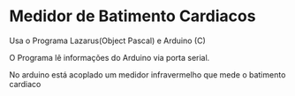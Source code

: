 # Medidor de Batimento Cardiacos
<p> Usa o Programa Lazarus(Object Pascal) e Arduino (C) <br>
<p> O Programa lê informações do Arduino via porta serial. <br>
<p> No arduino está acoplado um medidor infravermelho que mede o batimento cardiaco <br>
